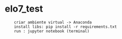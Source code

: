 # elo7_test

``` 
	criar ambiente virtual -> Anaconda
	install libs: pip install -r requirements.txt
	run : jupyter notebook (terminal)
	
``` 
